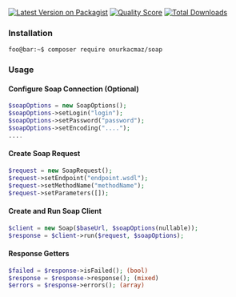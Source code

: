 [![Latest Version on Packagist](https://img.shields.io/packagist/v/onurkacmaz/soap.svg?style=flat-square)](https://packagist.org/packages/onurkacmaz/soap)
[![Quality Score](https://img.shields.io/scrutinizer/g/onurkacmaz/soap.svg?style=flat-square)](https://scrutinizer-ci.com/g/onurkacmaz/soap)
[![Total Downloads](https://img.shields.io/packagist/dt/onurkacmaz/soap.svg?style=flat-square)](https://packagist.org/packages/onurkacmaz/soap)

### Installation

```console
foo@bar:~$ composer require onurkacmaz/soap
```

### Usage

#### Configure Soap Connection (Optional)
```php
$soapOptions = new SoapOptions();
$soapOptions->setLogin("login");
$soapOptions->setPassword("password");
$soapOptions->setEncoding("....");
....
```

#### Create Soap Request
```php
$request = new SoapRequest();
$request->setEndpoint("endpoint.wsdl");
$request->setMethodName("methodName");
$request->setParameters([]);
```

#### Create and Run Soap Client
```php
$client = new Soap($baseUrl, $soapOptions(nullable));
$response = $client->run($request, $soapOptions);
```

#### Response Getters
```php
$failed = $response->isFailed(); (bool)
$response = $response->response(); (mixed)
$errors = $response->errors(); (array)
```

